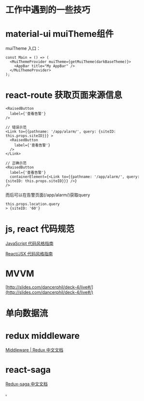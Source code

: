 # 工作中遇到的一些技巧

# material-ui muiTheme组件

muiTheme 入口：

```
const Main = () => (
  <MuiThemeProvider muiTheme={getMuiTheme(darkBaseTheme)}>
    <AppBar title="My AppBar" />
  </MuiThemeProvider>
);
```

# react-route 获取页面来源信息

```
<RaisedButton
  label={'查看告警'}
/>

// 错误示范
<Link to={{pathname: '/app/alarm/', query: {siteID: this.props.siteID}}} >
  <RaisedButton
    label={'查看告警'}
  />
</Link>

// 正确示范
<RaisedButton
  label={'查看告警'}
  containerElement={<Link to={{pathname: '/app/alarm/', query: {siteID: this.props.siteID}}} />}
/>
```
而后可以在告警页面(/app/alarm/)获取query

```
this.props.location.query
> {siteID: '60'}
```

# js, react 代码规范

[JavaScript 代码风格指南](https://github.com/dancerphil/trick/blob/master/README.md)

[React/JSX 代码风格指南](https://github.com/dancerphil/trick/blob/master/React.md)

# MVVM

[http://slides.com/dancerphil/deck-4/live#/](http://slides.com/dancerphil/deck-4/live#/)

# 单向数据流

# redux middleware

[Middleware | Redux 中文文档](http://cn.redux.js.org/docs/advanced/Middleware.html)

# react-saga

[Redux-saga 中文文档](http://leonshi.com/redux-saga-in-chinese/)

[.](https://www.zhihu.com/question/22689579/answer/22318058)
